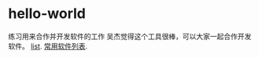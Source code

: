 # hello-world

练习用来合作并开发软件的工作
吴杰觉得这个工具很棒，可以大家一起合作开发软件。
[list](https://github.com/sindresorhus/awesome).
[常用软件列表](https://www.baidu.com).
